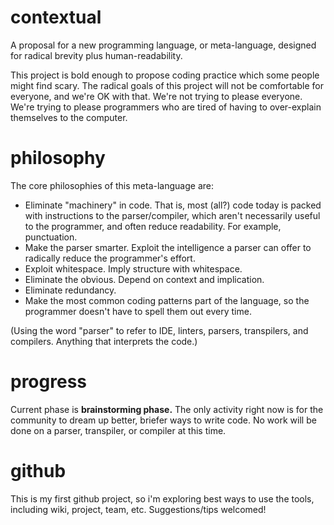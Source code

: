 # contextual
A proposal for a new programming language, or meta-language, designed for radical brevity plus human-readability. 

This project is bold enough to propose coding practice which some people might find scary. The radical goals of this project will not be comfortable for everyone, and we're OK with that. We're not trying to please everyone. We're trying to please programmers who are tired of having to over-explain themselves to the computer. 


# philosophy
The core philosophies of this meta-language are:
- Eliminate "machinery" in code. That is, most (all?) code today is packed with instructions to the parser/compiler, which aren't necessarily useful to the programmer, and often reduce readability. For example, punctuation. 
- Make the parser smarter. Exploit the intelligence a parser can offer to radically reduce the programmer's effort. 
- Exploit whitespace. Imply structure with whitespace. 
- Eliminate the obvious. Depend on context and implication. 
- Eliminate redundancy. 
- Make the most common coding patterns part of the language, so the programmer doesn't have to spell them out every time. 

(Using the word "parser" to refer to IDE, linters, parsers, transpilers, and compilers. Anything that interprets the code.)


# progress
Current phase is **brainstorming phase.** The only activity right now is for the community to dream up better, briefer ways to write code. No work will be done on a parser, transpiler, or compiler at this time. 


# github
This is my first github project, so i'm exploring best ways to use the tools, including wiki, project, team, etc. Suggestions/tips welcomed!
